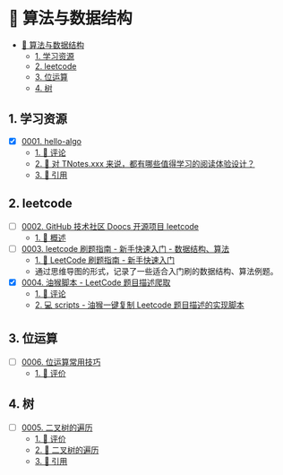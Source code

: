 # 🧠 算法与数据结构

<!-- region:toc -->

- [🧠 算法与数据结构](#-算法与数据结构)
  - [1. 学习资源](#1-学习资源)
  - [2. leetcode](#2-leetcode)
  - [3. 位运算](#3-位运算)
  - [4. 树](#4-树)

<!-- endregion:toc -->

## 1. 学习资源

- [x] [0001. hello-algo](https://github.com/tnotesjs/TNotes.algorithms/tree/main/notes/0001.%20hello-algo/README.md)
  - [1. 🫧 评论](https://github.com/tnotesjs/TNotes.algorithms/tree/main/notes/0001.%20hello-algo/README.md#1--评论)
  - [2. 🤔 对 TNotes.xxx 来说，都有哪些值得学习的阅读体验设计？](https://github.com/tnotesjs/TNotes.algorithms/tree/main/notes/0001.%20hello-algo/README.md#2--对-tnotesxxx-来说都有哪些值得学习的阅读体验设计)
  - [3. 🔗 引用](https://github.com/tnotesjs/TNotes.algorithms/tree/main/notes/0001.%20hello-algo/README.md#3--引用)

## 2. leetcode

- [ ] [0002. GitHub 技术社区 Doocs 开源项目 leetcode](https://github.com/tnotesjs/TNotes.algorithms/tree/main/notes/0002.%20GitHub%20%E6%8A%80%E6%9C%AF%E7%A4%BE%E5%8C%BA%20Doocs%20%E5%BC%80%E6%BA%90%E9%A1%B9%E7%9B%AE%20leetcode/README.md)
  - [1. 📝 概述](https://github.com/tnotesjs/TNotes.algorithms/tree/main/notes/0002.%20GitHub%20%E6%8A%80%E6%9C%AF%E7%A4%BE%E5%8C%BA%20Doocs%20%E5%BC%80%E6%BA%90%E9%A1%B9%E7%9B%AE%20leetcode/README.md#1--概述)
- [ ] [0003. leetcode 刷题指南 - 新手快速入门 - 数据结构、算法](https://github.com/tnotesjs/TNotes.algorithms/tree/main/notes/0003.%20leetcode%20%E5%88%B7%E9%A2%98%E6%8C%87%E5%8D%97%20-%20%E6%96%B0%E6%89%8B%E5%BF%AB%E9%80%9F%E5%85%A5%E9%97%A8%20-%20%E6%95%B0%E6%8D%AE%E7%BB%93%E6%9E%84%E3%80%81%E7%AE%97%E6%B3%95/README.md)
  - [1. 📒 LeetCode 刷题指南 - 新手快速入门](https://github.com/tnotesjs/TNotes.algorithms/tree/main/notes/0003.%20leetcode%20%E5%88%B7%E9%A2%98%E6%8C%87%E5%8D%97%20-%20%E6%96%B0%E6%89%8B%E5%BF%AB%E9%80%9F%E5%85%A5%E9%97%A8%20-%20%E6%95%B0%E6%8D%AE%E7%BB%93%E6%9E%84%E3%80%81%E7%AE%97%E6%B3%95/README.md#1--leetcode-刷题指南---新手快速入门)
  - 通过思维导图的形式，记录了一些适合入门刷的数据结构、算法例题。
- [x] [0004. 油猴脚本 - LeetCode 题目描述爬取](https://github.com/tnotesjs/TNotes.algorithms/tree/main/notes/0004.%20%E6%B2%B9%E7%8C%B4%E8%84%9A%E6%9C%AC%20-%20LeetCode%20%E9%A2%98%E7%9B%AE%E6%8F%8F%E8%BF%B0%E7%88%AC%E5%8F%96/README.md)
  - [1. 🫧 评论](https://github.com/tnotesjs/TNotes.algorithms/tree/main/notes/0004.%20%E6%B2%B9%E7%8C%B4%E8%84%9A%E6%9C%AC%20-%20LeetCode%20%E9%A2%98%E7%9B%AE%E6%8F%8F%E8%BF%B0%E7%88%AC%E5%8F%96/README.md#1--评论)
  - [2. 💻 scripts - 油猴一键复制 Leetcode 题目描述的实现脚本](https://github.com/tnotesjs/TNotes.algorithms/tree/main/notes/0004.%20%E6%B2%B9%E7%8C%B4%E8%84%9A%E6%9C%AC%20-%20LeetCode%20%E9%A2%98%E7%9B%AE%E6%8F%8F%E8%BF%B0%E7%88%AC%E5%8F%96/README.md#2--scripts---油猴一键复制-leetcode-题目描述的实现脚本)

## 3. 位运算

- [ ] [0006. 位运算常用技巧](https://github.com/tnotesjs/TNotes.algorithms/tree/main/notes/0006.%20%E4%BD%8D%E8%BF%90%E7%AE%97%E5%B8%B8%E7%94%A8%E6%8A%80%E5%B7%A7/README.md)
  - [1. 🫧 评价](https://github.com/tnotesjs/TNotes.algorithms/tree/main/notes/0006.%20%E4%BD%8D%E8%BF%90%E7%AE%97%E5%B8%B8%E7%94%A8%E6%8A%80%E5%B7%A7/README.md#1--评价)

## 4. 树

- [ ] [0005. 二叉树的遍历](https://github.com/tnotesjs/TNotes.algorithms/tree/main/notes/0005.%20%E4%BA%8C%E5%8F%89%E6%A0%91%E7%9A%84%E9%81%8D%E5%8E%86/README.md)
  - [1. 🫧 评价](https://github.com/tnotesjs/TNotes.algorithms/tree/main/notes/0005.%20%E4%BA%8C%E5%8F%89%E6%A0%91%E7%9A%84%E9%81%8D%E5%8E%86/README.md#1--评价)
  - [2. 📒 二叉树的遍历](https://github.com/tnotesjs/TNotes.algorithms/tree/main/notes/0005.%20%E4%BA%8C%E5%8F%89%E6%A0%91%E7%9A%84%E9%81%8D%E5%8E%86/README.md#2--二叉树的遍历)
  - [3. 🔗 引用](https://github.com/tnotesjs/TNotes.algorithms/tree/main/notes/0005.%20%E4%BA%8C%E5%8F%89%E6%A0%91%E7%9A%84%E9%81%8D%E5%8E%86/README.md#3--引用)
